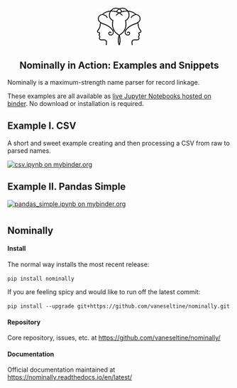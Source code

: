 
<p align="center">
  <img src="https://raw.githubusercontent.com/vaneseltine/nominally/master/docs/_static/nominally_logo.png" alt="Nominally Logo" width=100 />
</p>

<h2 align="center">Nominally in Action: Examples and Snippets</h2>

Nominally is a maximum-strength name parser for record linkage.


These examples are all available as [live Jupyter Notebooks hosted on binder](https://nbviewer.jupyter.org/github/vaneseltine/nominally-examples/tree/master/). No download or installation is required. 


## Example I. CSV

A short and sweet example creating and then processing a CSV from raw to parsed names.

[![csv.ipynb on mybinder.org](https://img.shields.io/badge/launch_binder-csv-888.svg?style=for-the-badge&logo=jupyter&logoColor=fff&color=ff4785)](https://mybinder.org/v2/gh/vaneseltine/nominally-examples/master?filepath=notebooks%2Fcsv.ipynb)

## Example II. Pandas Simple



[![pandas_simple.ipynb on mybinder.org](https://img.shields.io/badge/launch%20binder-pandas_simple-888.svg?style=for-the-badge&logo=jupyter&logoColor=fff&color=ff4785)](https://mybinder.org/v2/gh/vaneseltine/nominally-examples/master?filepath=notebooks%2Fpandas_simple.ipynb)

#

## Nominally

#### Install

The normal way installs the most recent release:

`pip install nominally`

If you are feeling spicy and would like to run off the latest commit:

`pip install --upgrade git+https://github.com/vaneseltine/nominally.git`

#### Repository

Core repository, issues, etc. at  https://github.com/vaneseltine/nominally/

#### Documentation

Official documentation maintained at  https://nominally.readthedocs.io/en/latest/


<!-- ## Notebook hosts

https://mybinder.readthedocs.io/en/latest/user-guidelines.html

https://colab.research.google.com/

https://www.dataquest.io/blog/jupyter-notebook-tips-tricks-shortcuts/ 

https://www.opentechguides.com/how-to/article/dataanalytics/179/jupyter-notebook-pandas.html

-->